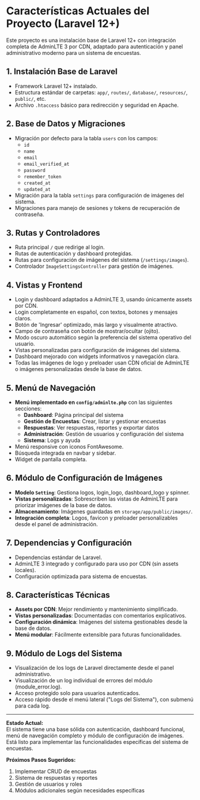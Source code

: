 # Características Actuales del Proyecto (Laravel 12+)

Este proyecto es una instalación base de Laravel 12+ con integración completa de AdminLTE 3 por CDN, adaptado para autenticación y panel administrativo moderno para un sistema de encuestas.

## 1. Instalación Base de Laravel
- Framework Laravel 12+ instalado.
- Estructura estándar de carpetas: `app/`, `routes/`, `database/`, `resources/`, `public/`, etc.
- Archivo `.htaccess` básico para redirección y seguridad en Apache.

## 2. Base de Datos y Migraciones
- Migración por defecto para la tabla `users` con los campos:
  - `id`
  - `name`
  - `email`
  - `email_verified_at`
  - `password`
  - `remember_token`
  - `created_at`
  - `updated_at`
- Migración para la tabla `settings` para configuración de imágenes del sistema.
- Migraciones para manejo de sesiones y tokens de recuperación de contraseña.

## 3. Rutas y Controladores
- Ruta principal `/` que redirige al login.
- Rutas de autenticación y dashboard protegidas.
- Rutas para configuración de imágenes del sistema (`/settings/images`).
- Controlador `ImageSettingsController` para gestión de imágenes.

## 4. Vistas y Frontend
- Login y dashboard adaptados a AdminLTE 3, usando únicamente assets por CDN.
- Login completamente en español, con textos, botones y mensajes claros.
- Botón de 'Ingresar' optimizado, más largo y visualmente atractivo.
- Campo de contraseña con botón de mostrar/ocultar (ojito).
- Modo oscuro automático según la preferencia del sistema operativo del usuario.
- Vistas personalizadas para configuración de imágenes del sistema.
- Dashboard mejorado con widgets informativos y navegación clara.
- Todas las imágenes de logo y preloader usan CDN oficial de AdminLTE o imágenes personalizadas desde la base de datos.

## 5. Menú de Navegación
- **Menú implementado en `config/adminlte.php`** con las siguientes secciones:
  - **Dashboard**: Página principal del sistema
  - **Gestión de Encuestas**: Crear, listar y gestionar encuestas
  - **Respuestas**: Ver respuestas, reportes y exportar datos
  - **Administración**: Gestión de usuarios y configuración del sistema
  - **Sistema**: Logs y ayuda
- Menú responsive con iconos FontAwesome.
- Búsqueda integrada en navbar y sidebar.
- Widget de pantalla completa.

## 6. Módulo de Configuración de Imágenes
- **Modelo `Setting`**: Gestiona logos, login_logo, dashboard_logo y spinner.
- **Vistas personalizadas**: Sobrescriben las vistas de AdminLTE para priorizar imágenes de la base de datos.
- **Almacenamiento**: Imágenes guardadas en `storage/app/public/images/`.
- **Integración completa**: Logos, favicon y preloader personalizables desde el panel de administración.

## 7. Dependencias y Configuración
- Dependencias estándar de Laravel.
- AdminLTE 3 integrado y configurado para uso por CDN (sin assets locales).
- Configuración optimizada para sistema de encuestas.

## 8. Características Técnicas
- **Assets por CDN**: Mejor rendimiento y mantenimiento simplificado.
- **Vistas personalizadas**: Documentadas con comentarios explicativos.
- **Configuración dinámica**: Imágenes del sistema gestionables desde la base de datos.
- **Menú modular**: Fácilmente extensible para futuras funcionalidades.

## 9. Módulo de Logs del Sistema
- Visualización de los logs de Laravel directamente desde el panel administrativo.
- Visualización de un log individual de errores del módulo (module_error.log).
- Acceso protegido solo para usuarios autenticados.
- Acceso rápido desde el menú lateral ("Logs del Sistema"), con submenú para cada log.

---

**Estado Actual:**  
El sistema tiene una base sólida con autenticación, dashboard funcional, menú de navegación completo y módulo de configuración de imágenes. Está listo para implementar las funcionalidades específicas del sistema de encuestas.

**Próximos Pasos Sugeridos:**  
1. Implementar CRUD de encuestas
2. Sistema de respuestas y reportes
3. Gestión de usuarios y roles
4. Módulos adicionales según necesidades específicas 
